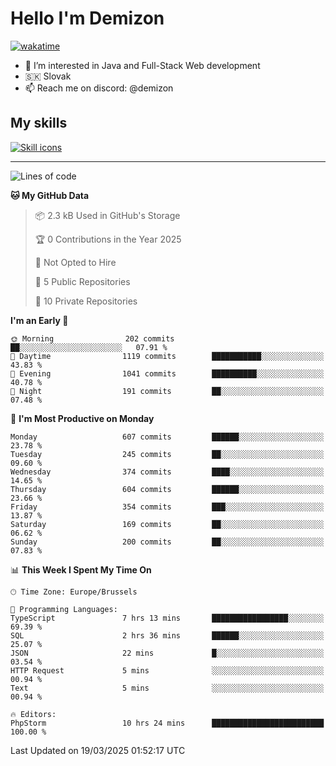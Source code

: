 # Hello I'm Demizon
[![wakatime](https://wakatime.com/badge/user/6ad1949f-d6d7-44f9-9eee-c35e54cc499b.svg)](https://wakatime.com/@6ad1949f-d6d7-44f9-9eee-c35e54cc499b)
- 👀 I’m interested in Java and Full-Stack Web development
- 🇸🇰 Slovak
- 📫 Reach me on discord: @demizon

## My skills
[![Skill icons](https://skillicons.dev/icons?i=java,js,ts,html,css,react,nextjs,tailwind,supabase,py,git,docker,linux,mysql,postgres,mongo&theme=dark)](https://github.com/Demizon3433)

---

<!--START_SECTION:waka-->
![Lines of code](https://img.shields.io/badge/From%20Hello%20World%20I%27ve%20Written-784.7%20thousand%20lines%20of%20code-blue)

**🐱 My GitHub Data** 

> 📦 2.3 kB Used in GitHub's Storage 
 > 
> 🏆 0 Contributions in the Year 2025
 > 
> 🚫 Not Opted to Hire
 > 
> 📜 5 Public Repositories 
 > 
> 🔑 10 Private Repositories 
 > 
**I'm an Early 🐤** 

```text
🌞 Morning                202 commits         ██░░░░░░░░░░░░░░░░░░░░░░░   07.91 % 
🌆 Daytime                1119 commits        ███████████░░░░░░░░░░░░░░   43.83 % 
🌃 Evening                1041 commits        ██████████░░░░░░░░░░░░░░░   40.78 % 
🌙 Night                  191 commits         ██░░░░░░░░░░░░░░░░░░░░░░░   07.48 % 
```
📅 **I'm Most Productive on Monday** 

```text
Monday                   607 commits         ██████░░░░░░░░░░░░░░░░░░░   23.78 % 
Tuesday                  245 commits         ██░░░░░░░░░░░░░░░░░░░░░░░   09.60 % 
Wednesday                374 commits         ████░░░░░░░░░░░░░░░░░░░░░   14.65 % 
Thursday                 604 commits         ██████░░░░░░░░░░░░░░░░░░░   23.66 % 
Friday                   354 commits         ███░░░░░░░░░░░░░░░░░░░░░░   13.87 % 
Saturday                 169 commits         ██░░░░░░░░░░░░░░░░░░░░░░░   06.62 % 
Sunday                   200 commits         ██░░░░░░░░░░░░░░░░░░░░░░░   07.83 % 
```


📊 **This Week I Spent My Time On** 

```text
🕑︎ Time Zone: Europe/Brussels

💬 Programming Languages: 
TypeScript               7 hrs 13 mins       █████████████████░░░░░░░░   69.39 % 
SQL                      2 hrs 36 mins       ██████░░░░░░░░░░░░░░░░░░░   25.07 % 
JSON                     22 mins             █░░░░░░░░░░░░░░░░░░░░░░░░   03.54 % 
HTTP Request             5 mins              ░░░░░░░░░░░░░░░░░░░░░░░░░   00.94 % 
Text                     5 mins              ░░░░░░░░░░░░░░░░░░░░░░░░░   00.94 % 

🔥 Editors: 
PhpStorm                 10 hrs 24 mins      █████████████████████████   100.00 % 
```


 Last Updated on 19/03/2025 01:52:17 UTC
<!--END_SECTION:waka-->
